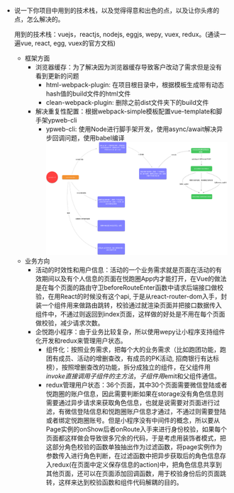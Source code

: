 * 说一下你项目中用到的技术栈，以及觉得得意和出色的点，以及让你头疼的点，怎么解决的。

  用到的技术栈：vuejs，reactjs, nodejs, eggjs, wepy, vuex, redux。(通读一遍vue, react, egg, vuex的官方文档)

  - 框架方面
    - 浏览器缓存：为了解决因为浏览器缓存导致客户改动了需求但是没有看到更新的问题
      - html-webpack-plugin: 在项目根目录中，根据模板生成带有动态hash值的build文件的html文件
      - clean-webpack-plugin: 删除之前dist文件夹下的build文件
    - 解决重复性配置：根据webpack-simple模板配置vue-template和脚手架ypweb-cli
      - ypweb-cli: 使用Node进行脚手架开发，使用async/await解决异步回调问题，使用babel编译
        ![ypweb-cli](./image/ypweb-cli.png?raw=true 'ypweb-cli')  
  - 业务方向
    - 活动的时效性和用户信息：活动的一个业务需求就是页面在活动的有效期间以及有个人信息的页面在悦跑圈App内才能打开，在Vue的做法是在每个页面的路由守卫beforeRouteEnter函数中请求后端接口做校验，在用React的时候没有这个api, 于是从react-router-dom入手，封装一个组件用来做路由跳转，校验通过就渲染页面并把接口数据传入组件中，不通过则返回到index页面，这样做的好处是不用在每个页面做校验，减少请求次数。
    - 企悦跑小程序：由于业务比较复杂，所以使用wepy让小程序支持组件化开发和redux来管理用户状态。
      - 组件化：按照业务需求，把每个大的业务需求（比如跑团功能，跑团有成员、活动的增删查改，有成员的PK活动, 招商银行有达标榜），按照增删查改的功能，拆分成独立的组件，在父组件用$invoke直接调用子组件的主方法，子组件用$emit和父组件通信。
      - redux管理用户状态：36个页面，其中30个页面需要微信登陆或者悦跑圈的账户信息，因此需要判断如果在storage没有角色信息则需要通过异步请求来获取角色信息，也就是说需要对页面进行过滤，有微信登陆信息和悦跑圈账户信息才通过，不通过则需要登陆或者绑定悦跑圈账号。但是小程序没有中间件的概念，所以要从Page实例的onShow后者onRoute入手来进行身份校验，如果每个页面都这样做会导致很多冗余的代码，于是考虑用装饰者模式，把这部分角色校验的函数单独抽出作为过滤函数，将page实例作为参数传入进行角色判断，在过滤函数中把异步获取后的角色信息存入redux(在页面中定义保存信息的action)中，把角色信息共享到其他页面，还可以在页面添加回调函数，用于校验身份后的页面跳转，这样来达到校验函数和组件代码解耦的目的。
  


  